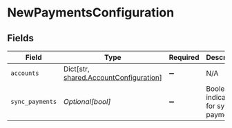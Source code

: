 # NewPaymentsConfiguration


## Fields

| Field                                                                                 | Type                                                                                  | Required                                                                              | Description                                                                           |
| ------------------------------------------------------------------------------------- | ------------------------------------------------------------------------------------- | ------------------------------------------------------------------------------------- | ------------------------------------------------------------------------------------- |
| `accounts`                                                                            | Dict[str, [shared.AccountConfiguration](../../models/shared/accountconfiguration.md)] | :heavy_minus_sign:                                                                    | N/A                                                                                   |
| `sync_payments`                                                                       | *Optional[bool]*                                                                      | :heavy_minus_sign:                                                                    | Boolean indicator for syncing payments.                                               |